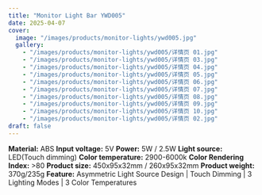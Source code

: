 ```yaml
---
title: "Monitor Light Bar YWD005"
date: 2025-04-07
cover:
  image: "/images/products/monitor-lights/ywd005.jpg"
  gallery:
    - "/images/products/monitor-lights/ywd005/详情页 01.jpg"
    - "/images/products/monitor-lights/ywd005/详情页 03.jpg"
    - "/images/products/monitor-lights/ywd005/详情页 04.jpg"
    - "/images/products/monitor-lights/ywd005/详情页 05.jpg"
    - "/images/products/monitor-lights/ywd005/详情页 06.jpg"
    - "/images/products/monitor-lights/ywd005/详情页 07.jpg"
    - "/images/products/monitor-lights/ywd005/详情页 08.jpg"
    - "/images/products/monitor-lights/ywd005/详情页 09.jpg"
    - "/images/products/monitor-lights/ywd005/详情页 10.jpg"
    - "/images/products/monitor-lights/ywd005/详情页 02.jpg"
draft: false
---
```

**Material:** ABS
**Input voltage:** 5V
**Power:** 5W / 2.5W
**Light source:** LED(Touch dimming)
**Color temperature:** 2900-6000k
**Color Rendering Index:** >80
**Product size:** 450x95x32mm / 260x95x32mm
**Product weight:** 370g/235g
**Feature:** Asymmetric Light Source Design | Touch Dimming | 3 Lighting Modes | 3 Color Temperatures
